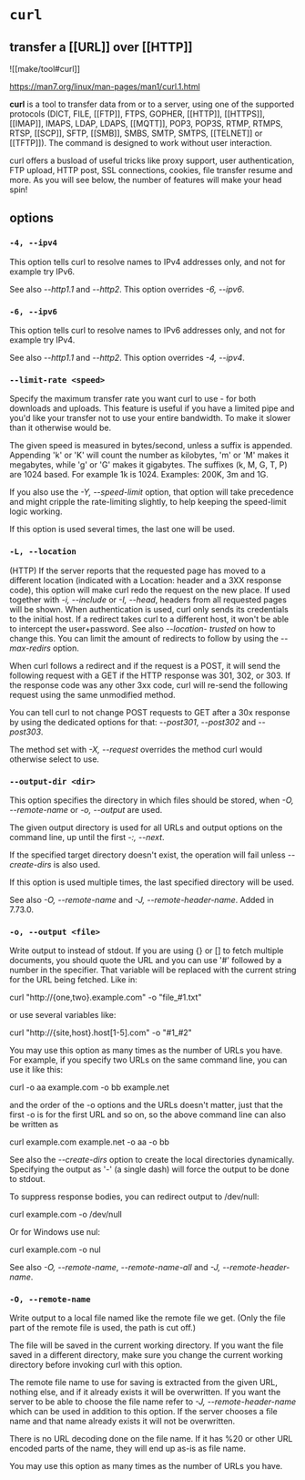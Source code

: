 # `curl`
## transfer a [[URL]] over [[HTTP]]

![[make/tool#curl]]

https://man7.org/linux/man-pages/man1/curl.1.html

**curl** is a tool to transfer data from or to a server, using one of the supported protocols (DICT, FILE, [[FTP]], FTPS, GOPHER, [[HTTP]], [[HTTPS]], [[IMAP]], IMAPS, LDAP, LDAPS, [[MQTT]], POP3, POP3S, RTMP, RTMPS, RTSP, [[SCP]], SFTP, [[SMB]], SMBS, SMTP, SMTPS, [[TELNET]] or [[TFTP]]). The command is designed to work without user interaction.

curl offers a busload of useful tricks like proxy support, user authentication, FTP upload, HTTP post, SSL connections, cookies, file transfer resume and more. As you will see below, the number of features will make your head spin!

## options

### `-4, --ipv4`
This option tells curl to resolve names to IPv4 addresses
only, and not for example try IPv6.

See also _--http1.1_ and _--http2_. This option overrides _-6,_ _--ipv6_.

### `-6, --ipv6`
  This option tells curl to resolve names to IPv6 addresses
  only, and not for example try IPv4.

  See also _--http1.1_ and _--http2_. This option overrides _-4,_
  _--ipv4_.

### `--limit-rate <speed>`
Specify the maximum transfer rate you want curl to use -
for both downloads and uploads. This feature is useful if
you have a limited pipe and you'd like your transfer not
to use your entire bandwidth. To make it slower than it
otherwise would be.

The given speed is measured in bytes/second, unless a
suffix is appended.  Appending 'k' or 'K' will count the
number as kilobytes, 'm' or 'M' makes it megabytes, while
'g' or 'G' makes it gigabytes. The suffixes (k, M, G, T,
P) are 1024 based. For example 1k is 1024. Examples: 200K,
3m and 1G.

If you also use the _-Y, --speed-limit_ option, that option
will take precedence and might cripple the rate-limiting
slightly, to help keeping the speed-limit logic working.

If this option is used several times, the last one will be
used.

### `-L, --location`
(HTTP) If the server reports that the requested page has
moved to a different location (indicated with a Location:
header and a 3XX response code), this option will make
curl redo the request on the new place. If used together
with _-i, --include_ or _-I, --head_, headers from all
requested pages will be shown. When authentication is
used, curl only sends its credentials to the initial host.
If a redirect takes curl to a different host, it won't be
able to intercept the user+password. See also _--location-_
_trusted_ on how to change this. You can limit the amount of
redirects to follow by using the _--max-redirs_ option.

When curl follows a redirect and if the request is a POST,
it will send the following request with a GET if the HTTP
response was 301, 302, or 303. If the response code was
any other 3xx code, curl will re-send the following
request using the same unmodified method.

You can tell curl to not change POST requests to GET after
a 30x response by using the dedicated options for that:
_--post301_, _--post302_ and _--post303_.

The method set with _-X, --request_ overrides the method
curl would otherwise select to use.

### `--output-dir <dir>`

This option specifies the directory in which files should
be stored, when _-O, --remote-name_ or _-o, --output_ are
used.

The given output directory is used for all URLs and output
options on the command line, up until the first _-:,_
_--next_.

If the specified target directory doesn't exist, the
operation will fail unless _--create-dirs_ is also used.

If this option is used multiple times, the last specified
directory will be used.

See also _-O, --remote-name_ and _-J, --remote-header-name_.
Added in 7.73.0.

### `-o, --output <file>`

Write output to <file> instead of stdout. If you are using
{} or [] to fetch multiple documents, you should quote the
URL and you can use '#' followed by a number in the <file>
specifier. That variable will be replaced with the current
string for the URL being fetched. Like in:

curl "http://{one,two}.example.com" -o "file_#1.txt"

or use several variables like:

curl "http://{site,host}.host[1-5].com" -o "#1_#2"

You may use this option as many times as the number of
URLs you have. For example, if you specify two URLs on the
same command line, you can use it like this:

curl -o aa example.com -o bb example.net

and the order of the -o options and the URLs doesn't
matter, just that the first -o is for the first URL and so
on, so the above command line can also be written as

curl example.com example.net -o aa -o bb

See also the _--create-dirs_ option to create the local
directories dynamically. Specifying the output as '-' (a
single dash) will force the output to be done to stdout.

To suppress response bodies, you can redirect output to
/dev/null:

curl example.com -o /dev/null

Or for Windows use nul:

curl example.com -o nul

See also _-O, --remote-name_, _--remote-name-all_ and _-J,_
_--remote-header-name_.

### `-O, --remote-name`

Write output to a local file named like the remote file we
get. (Only the file part of the remote file is used, the
path is cut off.)

The file will be saved in the current working directory.
If you want the file saved in a different directory, make
sure you change the current working directory before
invoking curl with this option.

The remote file name to use for saving is extracted from
the given URL, nothing else, and if it already exists it
will be overwritten. If you want the server to be able to
choose the file name refer to _-J, --remote-header-name_
which can be used in addition to this option. If the
server chooses a file name and that name already exists it
will not be overwritten.

There is no URL decoding done on the file name. If it has
%20 or other URL encoded parts of the name, they will end
up as-is as file name.

You may use this option as many times as the number of
URLs you have.